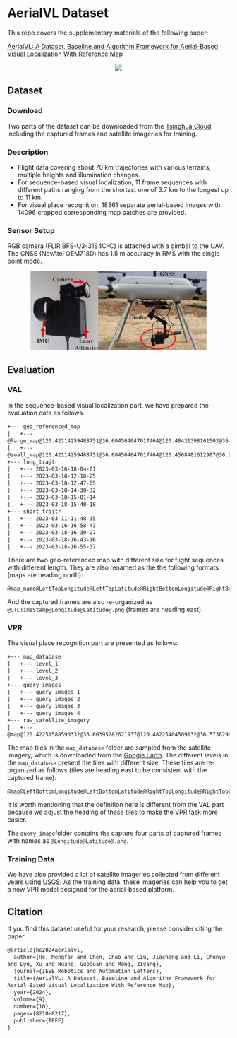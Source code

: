 # AerialVL Dataset

This repo covers the supplementary materials of the following paper: 

[AerialVL: A Dataset, Baseline and Algorithm Framework for Aerial-Based Visual Localization With Reference Map](https://ieeexplore.ieee.org/abstract/document/10632587)

<p align="center">
  <img width="600" src="asset/AerialVL.png">
</p>


## Dataset

### Download

Two parts of the dataset can be downloaded from the [Tsinghua Cloud](https://cloud.tsinghua.edu.cn/d/68c3a4ed24cc40f1a7da/), including the captured frames and satellite imageries for training.

### Description

- Flight data covering about 70 km trajectories with various terrains, multiple heights and illumination changes.
- For sequence-based visual localization, 11 frame sequences with different paths ranging from the shortest one of 3.7 km to the longest up to 11 km.
- For visual place recognition, 18361 separate aerial-based images with 14096 cropped corresponding map patches are provided.

### Sensor Setup

RGB camera (FLIR BFS-U3-31S4C-C) is attached with a gimbal to the UAV. The GNSS (NovAtel OEM718D) has 1.5 m accuracy in RMS with the single point mode.

<p align="center">
  <img width="400" src="asset/collect_pltfm_v2.png">
</p>


## Evaluation

### VAL

In the sequence-based visual localization part, we have prepared the evaluation data as follows.

```
+--- geo_referenced_map
|   +--- @large_map@120.42114259488751@36.604504047017464@120.48431398161503@36.573629616877625@.tif
|   +--- @small_map@120.42114259488751@36.604504047017464@120.4568481612987@36.586863027841225@.tif
+--- long_trajtr
|   +--- 2023-03-16-18-04-01
|   +--- 2023-03-18-12-18-25
|   +--- 2023-03-18-12-47-05
|   +--- 2023-03-18-14-38-32
|   +--- 2023-03-18-15-01-14
|   +--- 2023-03-18-15-40-18
+--- short_trajtr
|   +--- 2023-03-11-11-48-35
|   +--- 2023-03-16-16-58-43
|   +--- 2023-03-18-16-30-27
|   +--- 2023-03-18-16-43-16
|   +--- 2023-03-18-16-55-37

```

There are two geo-referenced map with different size for flight sequences with different length. They are also renamed as the the following formats (maps are heading north):

```
@map_name@LeftTopLongitude@LeftTopLatitude@RightBottomLongitude@RightBottomLatitude@.tif
```

And the captured frames are also re-organized as `@UTCTimeStamp@Longitude@Latitude@.png` (frames are heading east).

### VPR

The visual place recognition part are presented as follows:

```
+--- map_database
|   +--- level_1
|   +--- level_2
|   +--- level_3
+--- query_images
|   +--- query_images_1
|   +--- query_images_2
|   +--- query_images_3
|   +--- query_images_4
+--- raw_satellite_imagery
|   +--- @map@120.42251588590332@36.60395282621937@120.48225404509132@36.573629616877625@.tif
```

The map tiles in the `map_database` folder are sampled from the satellite imagery, which is downloaded from the [Google Earth](https://earth.google.com/). The different levels in the `map_database` present the tiles with different size. These tiles are re-organized as follows (tiles are heading east to be consistent with the captured frame):

```
@map@LeftBottomLongitude@LeftBottomLatitude@RightTopLongitude@RightTopLatitude@.png
```

It is worth mentioning that the definition here is different from the VAL part because we adjust the heading of these tiles to make the VPR task more easier.

The `query_image`folder contains the capture four parts of captured frames with names as  `@Longitude@Latitude@.png`.

### Training Data

We have also provided a lot of satellite imageries collected from different years using [USGS](https://earthexplorer.usgs.gov/). As the training data, these imageries can help you to get a new VPR model designed for the aerial-based platform.

## Citation

If you find this dataset useful for your research, please consider citing the paper

```
@article{he2024aerialvl,
  author={He, Mengfan and Chen, Chao and Liu, Jiacheng and Li, Chunyu and Lyu, Xu and Huang, Guoquan and Meng, Ziyang},
  journal={IEEE Robotics and Automation Letters}, 
  title={AerialVL: A Dataset, Baseline and Algorithm Framework for Aerial-Based Visual Localization With Reference Map}, 
  year={2024},
  volume={9},
  number={10},
  pages={8210-8217},
  publisher={IEEE}
}
```

